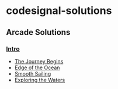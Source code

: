 # codesignal-solutions

## Arcade Solutions

### [Intro](https://github.com/angela0202/codesignal-solutions/tree/master/Arcade/Intro)
+ [The Journey Begins](https://github.com/angela0202/codesignal-solutions/tree/master/Arcade/Intro/The%20Journey%20Begins)
+ [Edge of the Ocean](https://github.com/angela0202/codesignal-solutions/tree/master/Arcade/Intro/Edge%20of%20the%20Ocean)
+ [Smooth Sailing](https://github.com/angela0202/codesignal-solutions/tree/master/Arcade/Intro/Smooth%20Sailing)
+ [Exploring the Waters](https://github.com/angela0202/codesignal-solutions/tree/master/Arcade/Intro/Exploring%20the%20Waters)

